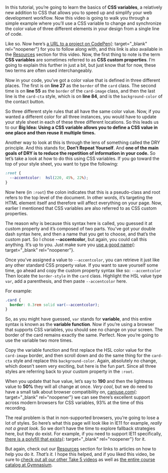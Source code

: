 In this tutorial, you’re going to learn the basics of **CSS variables**, a relatively new addition to CSS that allows you to speed up and simplify your web development workflow. Now this video is going to walk you through a simple example where you’ll use a CSS variable to change and synchronize the color value of three different elements in your design from a single line of code.

Like so. Now here’s [a URL to a project on CodePen][1]{: target="_blank" rel="noopener"} for you to follow along with, and this link is also available in the [Resources][0] section for this video. Now, the first thing to note is the term **CSS variables** are sometimes referred to as **CSS custom properties**. I’m going to explain this further in just a bit, but just know that for now, these two terms are often used interchangeably.

Now in your code, you’ve got a color value that is defined in three different places. The first is on **line 27** as the `border` of the `card` class. The second time is on **line 55** as the `border` of the `card-image` class, and then the last line is the `card-cta` style, which is on **line 84**, and is the `background-color` of the contact button.

So three different style rules that all have the same color value. Now, if you wanted a different color for all three instances, you would have to update your style sheet in each of these three different locations. So this leads us to our **Big Idea: Using a CSS variable allows you to define a CSS value in one place and then reuse it multiple times.**

Another way to look at this is through the lens of something called the DRY principle. And this stands for, **Don’t Repeat Yourself**. And **one of the main goals of DRY is to reduce the repetition of information in your code.** So let’s take a look at how to do this using CSS variables. If you go toward the top of your style sheet, you want to type the following:

```css
:root {
  --accentcolor:  hsl(220, 45%, 22%);
}
```

Now here (in `:root`) the colon indicates that this is a pseudo-class and root refers to the top level of the document. In other words, it’s targeting the HTML element itself and therefore will affect everything on your page. Now, earlier I mentioned that CSS variables are also referred to as CSS custom properties.

The reason why is because this syntax here is called, you guessed it at custom property and it’s composed of two parts. You’ve got your double dash syntax here, and then a name that you get to choose, and that’s the custom part. So I chose **--accentcolor**, but again, you could call this anything. It’s up to you. Just make sure you [use a good name][3]{: target="_blank" rel="noopener"}.

Once you’ve assigned a value to `--accentcolor`, you can retrieve it just like any other standard CSS property value. If you want to save yourself some time, go ahead and copy the custom property syntax like so: `--accentcolor` Then locate the `border-style` in the `card` class. Highlight the HSL value type `var`, add a parenthesis, and then paste `--accentcolor` here.

For example:

```css
.card {
  border: 0.3rem solid var(--accentcolor);
}
```

So, as you might have guessed, `var` stands for **variable**, and this entire syntax is known as the **variable function**. Now if you’re using a browser that supports CSS variables, you should see no change on your screen. The border of the card remains exactly the same. Perfect. Now you’re going to use the variable two more times.

Copy the variable function and first replace the HSL color value for the `card-image` border, and then scroll down and do the same thing for the `card-cta` style and replace this `background-color`. Again, absolutely no change, which doesn’t seem very exciting, but here is the fun part. Since all three styles are referring back to your custom property in the `:root`.

When you update that hue value, let’s say to **190** and then the lightness value to **50%** they will all change at once. *Very cool*, but we do need to have a small talk about browser compatibility on, [caniuse.com][4]{: target="_blank" rel="noopener"} we can see there’s excellent support across modern browsers for CSS variables, 93% at the time of this recording.

The real problem is that in non-supported browsers, you’re going to lose a lot of styles. So here’s what this page will look like in IE11 for example, *really not a great look*. So we don’t have the time to explore fallback strategies here, but they do exist. For example, if you need to support IE11 specifically, [there is a polyfill that exists][5]{: target="_blank" rel="noopener"} for it.

But again, check out our [Resources][0] section for links to articles on how to help you do it. *That’s it.* I hope this helped, and if you liked this video, be sure to [check out all our other Take 5 videos][6] as well as [the entire course catalog at Gymnasium][7].

[0]: #tutorial-resources
[1]: https://codepen.io/josborn/pen/ExaLgod
[2]: https://codepen.io/josborn/pen/eYmrzMg
[3]: https://sparkbox.com/foundry/naming_css_stuff_is_really_hard
[4]: https://caniuse.com/#feat=css-variables
[5]: https://jhildenbiddle.github.io/css-vars-ponyfill/#/
[6]: /courses/take5/
[7]: /courses/
